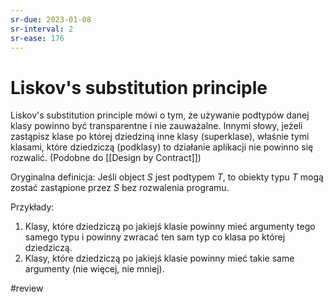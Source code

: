 ```yaml
---
sr-due: 2023-01-08
sr-interval: 2
sr-ease: 176
---
```


# Liskov's substitution principle

Liskov's substitution principle mówi o tym, że używanie podtypów danej klasy powinno być transparentne i nie zauważalne. Innymi słowy, jeżeli zastąpisz klase po której dziedziną inne klasy (superklase), właśnie tymi klasami, które dziedziczą (podklasy) to działanie aplikacji nie powinno się rozwalić. (Podobne do [[Design by Contract]])

Oryginalna definicja: Jeśli object $S$ jest podtypem $T$, to obiekty typu $T$ mogą zostać zastąpione przez $S$ bez rozwalenia programu.

Przykłady: 
1. Klasy, które dziedziczą po jakiejś klasie powinny mieć argumenty tego samego typu i powinny zwracać ten sam typ co klasa po której dziedziczą.
2. Klasy, które dziedziczą po jakiejś klasie powinny mieć takie same argumenty (nie więcej, nie mniej).

#review